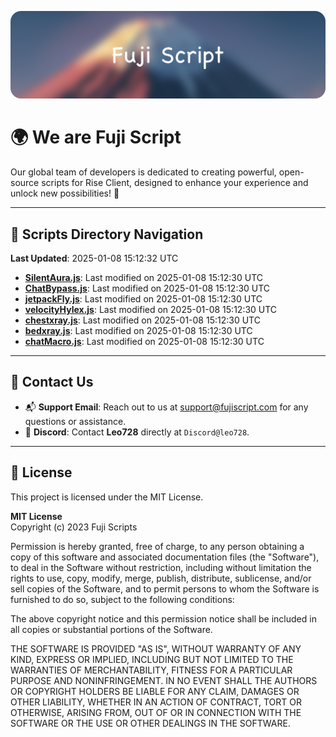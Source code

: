 ![Banner](.github/b.webp)

# 🌍 **We are Fuji Script**

Our global team of developers is dedicated to creating powerful, open-source scripts for Rise Client, designed to enhance your experience and unlock new possibilities! 🌟

---
<!-- SCRIPTS_NAVIGATION_START -->
## 📂 **Scripts Directory Navigation**

**Last Updated**: 2025-01-08 15:12:32 UTC

- **[SilentAura.js](scripts/SilentAura.js)**: Last modified on 2025-01-08 15:12:30 UTC
- **[ChatBypass.js](scripts/ChatBypass.js)**: Last modified on 2025-01-08 15:12:30 UTC
- **[jetpackFly.js](scripts/jetpackFly.js)**: Last modified on 2025-01-08 15:12:30 UTC
- **[velocityHylex.js](scripts/velocityHylex.js)**: Last modified on 2025-01-08 15:12:30 UTC
- **[chestxray.js](scripts/chestxray.js)**: Last modified on 2025-01-08 15:12:30 UTC
- **[bedxray.js](scripts/bedxray.js)**: Last modified on 2025-01-08 15:12:30 UTC
- **[chatMacro.js](scripts/chatMacro.js)**: Last modified on 2025-01-08 15:12:30 UTC

<!-- SCRIPTS_NAVIGATION_END -->

---

## 💬 **Contact Us**  
- 📬 **Support Email**: Reach out to us at [support@fujiscript.com](mailto:support@fujiscript.com) for any questions or assistance.  
- 💬 **Discord**: Contact **Leo728** directly at `Discord@leo728`.

---

## 📜 **License**

This project is licensed under the MIT License.  

**MIT License**  
Copyright (c) 2023 Fuji Scripts  

Permission is hereby granted, free of charge, to any person obtaining a copy of this software and associated documentation files (the "Software"), to deal in the Software without restriction, including without limitation the rights to use, copy, modify, merge, publish, distribute, sublicense, and/or sell copies of the Software, and to permit persons to whom the Software is furnished to do so, subject to the following conditions:  

The above copyright notice and this permission notice shall be included in all copies or substantial portions of the Software.  

THE SOFTWARE IS PROVIDED "AS IS", WITHOUT WARRANTY OF ANY KIND, EXPRESS OR IMPLIED, INCLUDING BUT NOT LIMITED TO THE WARRANTIES OF MERCHANTABILITY, FITNESS FOR A PARTICULAR PURPOSE AND NONINFRINGEMENT. IN NO EVENT SHALL THE AUTHORS OR COPYRIGHT HOLDERS BE LIABLE FOR ANY CLAIM, DAMAGES OR OTHER LIABILITY, WHETHER IN AN ACTION OF CONTRACT, TORT OR OTHERWISE, ARISING FROM, OUT OF OR IN CONNECTION WITH THE SOFTWARE OR THE USE OR OTHER DEALINGS IN THE SOFTWARE.  
